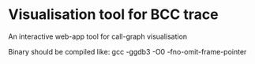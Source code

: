 # Visualisation tool for BCC trace
An interactive web-app tool for call-graph visualisation


Binary should be compiled like: gcc -ggdb3 -O0 -fno-omit-frame-pointer